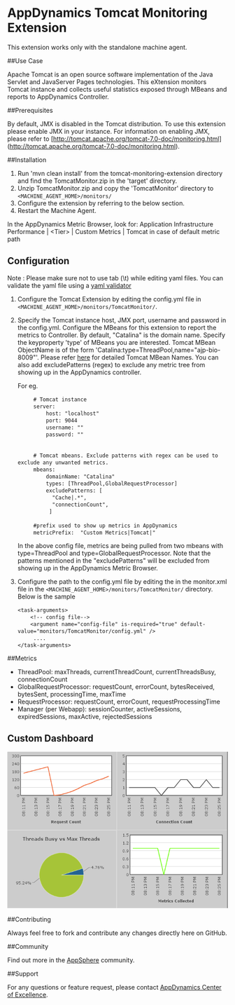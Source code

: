 # AppDynamics Tomcat Monitoring Extension

This extension works only with the standalone machine agent.

##Use Case

Apache Tomcat is an open source software implementation of the Java Servlet and JavaServer Pages technologies. This eXtension monitors Tomcat instance and collects useful statistics exposed through MBeans and reports to AppDynamics Controller.

##Prerequisites

By default, JMX is disabled in the Tomcat distribution. To use this extension please enable JMX in your instance. For information on enabling JMX, please refer to [http://tomcat.apache.org/tomcat-7.0-doc/monitoring.html] (http://tomcat.apache.org/tomcat-7.0-doc/monitoring.html).

##Installation

1. Run 'mvn clean install' from the tomcat-monitoring-extension directory and find the TomcatMonitor.zip in the 'target' directory.
2. Unzip TomcatMonitor.zip and copy the 'TomcatMonitor' directory to `<MACHINE_AGENT_HOME>/monitors/`
3. Configure the extension by referring to the below section.
5. Restart the Machine Agent.

In the AppDynamics Metric Browser, look for: Application Infrastructure Performance  | \<Tier\> | Custom Metrics | Tomcat in case of default metric path

## Configuration

Note : Please make sure not to use tab (\t) while editing yaml files. You can validate the yaml file using a [yaml validator](http://yamllint.com/)

1. Configure the Tomcat Extension by editing the config.yml file in `<MACHINE_AGENT_HOME>/monitors/TomcatMonitor/`.
2. Specify the Tomcat instance host, JMX port, username and password in the config.yml. Configure the MBeans for this extension to report the metrics to Controller. By default, "Catalina" is the domain name. Specify the keyproperty 'type' of MBeans you are interested. Tomcat MBean ObjectName is of the form 'Catalina:type=ThreadPool,name="ajp-bio-8009"'. Please refer [here](http://tomcat.apache.org/tomcat-6.0-doc/funcspecs/mbean-names.html) for detailed Tomcat MBean Names.
You can also add excludePatterns (regex) to exclude any metric tree from showing up in the AppDynamics controller.

   For eg.
   ```
        # Tomcat instance
        server:
            host: "localhost"
            port: 9044
            username: ""
            password: ""
            

        # Tomcat mbeans. Exclude patterns with regex can be used to exclude any unwanted metrics.
        mbeans:
            domainName: "Catalina"
            types: [ThreadPool,GlobalRequestProcessor]
            excludePatterns: [
              "Cache|.*",
              "connectionCount",
             ]

        #prefix used to show up metrics in AppDynamics
        metricPrefix:  "Custom Metrics|Tomcat|"

   ```
   In the above config file, metrics are being pulled from two mbeans with type=ThreadPool and type=GlobalRequestProcessor.
   Note that the patterns mentioned in the "excludePatterns" will be excluded from showing up in the AppDynamics Metric Browser.


3. Configure the path to the config.yml file by editing the <task-arguments> in the monitor.xml file in the `<MACHINE_AGENT_HOME>/monitors/TomcatMonitor/` directory. Below is the sample

     ```
     <task-arguments>
         <!-- config file-->
         <argument name="config-file" is-required="true" default-value="monitors/TomcatMonitor/config.yml" />
          ....
     </task-arguments>
    ```



##Metrics

* ThreadPool: maxThreads, currentThreadCount, currentThreadsBusy, connectionCount
* GlobalRequestProcessor: requestCount, errorCount, bytesReceived, bytesSent, processingTime, maxTime
* RequestProcessor: requestCount, errorCount, requestProcessingTime
* Manager (per Webapp): sessionCounter, activeSessions, expiredSessions, maxActive, rejectedSessions


## Custom Dashboard
![](https://github.com/Appdynamics/tomcat-monitoring-extension/raw/master/Dashboard.png)

##Contributing

Always feel free to fork and contribute any changes directly here on GitHub.

##Community

Find out more in the [AppSphere](http://community.appdynamics.com/t5/AppDynamics-eXchange/Tomcat-Monitoring-Extension/idi-p/9070) community.

##Support

For any questions or feature request, please contact [AppDynamics Center of Excellence](mailto:ace-request@appdynamics.com).
